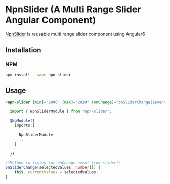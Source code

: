 # NpnSlider (A Multi Range Slider Angular Component)

[NpnSlider](https://npnm.github.io/NpnSlider/) is reusable multi range slider component using Angular6

## Installation
### NPM
```sh
npm install --save npn-slider
```

## Usage

```html
<npn-slider [min]="2006" [max]="2020" (onChange)="onSliderChange($event)"></npn-slider>
```

```ts
  import { NpnSliderModule } from "npn-slider";
  
  @NgModule({
    imports:[
      ..
      NpnSliderModule
      ..
    ]
  
  })
``` 

```ts
/*Method to listen for onChange event from slider*/
onSliderChange(selectedValues: number[]) {
    this._currentValues = selectedValues;
}
```

